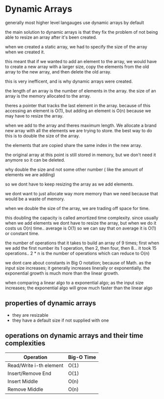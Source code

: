 # Dynamic Arrays

generally most higher level langauges use dynamic arrays by default

the main solution to dynamic arrays is that they fix the problem of not being able to resize an array after it's been created.

when we created a static array, we had to specify the size of the array when we created it.

this meant that if we wanted to add an element to the array, we would have to create a new array with a larger size, copy the elements from the old array to the new array, and then delete the old array.

this is very inefficent, and is why dynamic arrays were created.

the length of an array is the number of elements in the array.
the size of an array is the memory allocated to the array.

theres a pointer that tracks the last element in the array. because of this accessing an element is O(1), but adding an element is O(n) because we may have to resize the array.

when we add to the array and theres maximum length. We allocate a brand new array with all the elements we are trying to store. the best way to do this is to double the size of the array.

the elements that are copied share the same index in the new array.

the original array at this point is still stored in memory, but we don't need it anymore so it can be deleted.

why double the size and not some other number ( like the amount of elements we are adding)

so we dont have to keep resizing the array as we add elements.

we dont want to just allocate way more memory than we need because that would be a waste of memory.

when we double the size of the array, we are trading off space for time.

this doubling the capacity is called amortized time complexity. since usually when we add elements we dont have to resize the array, but when we do it costs us O(n) time.. average is O(1) so we can say that on average it is O(1) or constant time.

the number of operations that it takes to build an array of 9 times; first when we add the first number its 1 operation, then 2, then four, then 8... it took 15 operations.. 2 * n is the number of operations which can reduce to O(n)

we dont care about constants in Big O notation; because of Math. as the input size increases; it generally increases linerally or exponentially. the exponential growth is much more than the linear growth.

when comparing a linear algo to a exponential algo; as the input size increases; the exponential algo will grow much faster than the linear algo

## properties of dynamic arrays

- they are resizable
- they have a default size if not supplied with one

## operations on dynamic arrays  and their time complexities

| Operation | Big-O Time |
|-----------|------------|
| Read/Write i-th element | O(1) |
| Insert/Remove End | O(1) |
| Insert Middle | O(n) |
| Remove Middle | O(n) |
